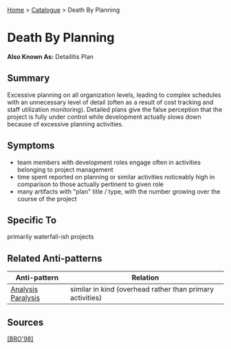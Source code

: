 [Home](../README.md) > [Catalogue](../Antipatterns_catalogue.md) > Death By Planning

# Death By Planning

**Also Known As:** Detailitis Plan


## Summary

Excessive planning on all organization levels, leading to complex schedules with an unnecessary level of detail (often as a result of cost tracking and staff utilization monitoring).  Detailed plans give the false perception that the project is fully under control while development actually slows down because of excessive planning activities.


## Symptoms

 - team members with development roles engage often in activities belonging to project management
 - time spent reported on planning or similar activities noticeably high in comparison to those actually pertinent to given role
 - many artifacts with "plan" title / type, with the number growing over the course of the project

## Specific To

primarily waterfall-ish projects

## Related Anti-patterns

|Anti-pattern  | Relation |
|--|--|
| [Analysis Paralysis](Analysis_Paralysis.md) | similar in kind (overhead rather than primary activities) |

## Sources

[[BRO'98]](../References.md)
